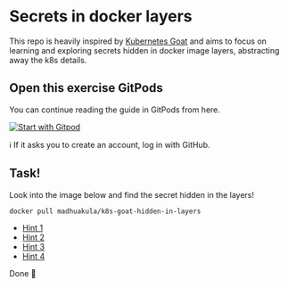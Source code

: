 # Secrets in docker layers
This repo is heavily inspired by [Kubernetes Goat](https://madhuakula.com/kubernetes-goat/docs/scenarios/scenario-15/hidden-in-container-layers-in-kubernetes-cluster/welcome) and aims to focus on learning and exploring secrets hidden in docker image layers, abstracting away the k8s details.

## Open this exercise GitPods
You can continue reading the guide in GitPods from here.

[![Start with Gitpod](https://gitpod.io/button/open-in-gitpod.svg)](https://gitpod.io/#https://github.com/marianabocoi/secrets-docker-layer)

ℹ️ If it asks you to create an account, log in with GitHub.

## Task!

Look into the image below and find the secret hidden in the layers! 
```
docker pull madhuakula/k8s-goat-hidden-in-layers
```

- [Hint 1](hints/hint1.md)
- [Hint 2](hints/hint2.md)
- [Hint 3](hints/hint3.md)
- [Hint 4](hints/hint4.md)

Done 🎉